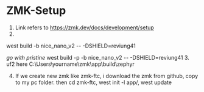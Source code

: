 # ZMK-Setup

1. Link refers to https://zmk.dev/docs/development/setup
2. 
west build -b nice_nano_v2 -- -DSHIELD=reviung41

_go with pristine_
west build -p -b nice_nano_v2 -- -DSHIELD=reviung41
3. uf2 here C:\Users\yourname\zmk\app\build\zephyr

4. If we create new zmk like zmk-ftc, i download the zmk from github, copy to my pc folder. then cd zmk-ftc, west init -l app/, west update
